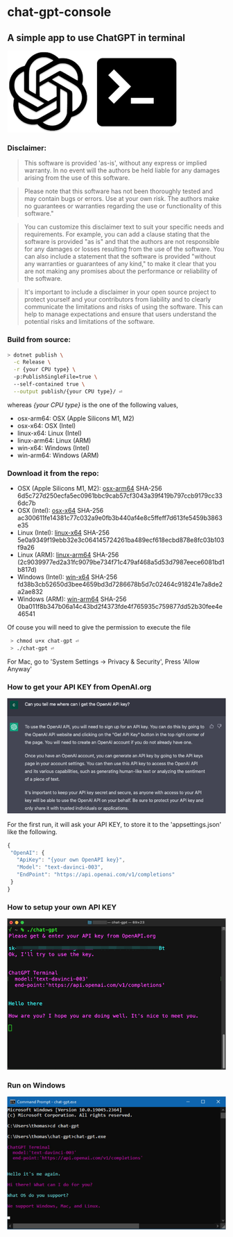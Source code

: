 # chat-gpt-console

## A simple app to use ChatGPT in terminal

 ![Logo](project-logo.png)
 
### Disclaimer:

> This software is provided 'as-is', without any express or implied warranty. In no event will the authors be held liable for any damages arising from the use of this software.

> Please note that this software has not been thoroughly tested and may contain bugs or errors. Use at your own risk. The authors make no guarantees or warranties regarding the use or functionality of this software."

> You can customize this disclaimer text to suit your specific needs and requirements. For example, you can add a clause stating that the software is provided "as is" and that the authors are not responsible for any damages or losses resulting from the use of the software. You can also include a statement that the software is provided "without any warranties or guarantees of any kind," to make it clear that you are not making any promises about the performance or reliability of the software.

> It's important to include a disclaimer in your open source project to protect yourself and your contributors from liability and to clearly communicate the limitations and risks of using the software. This can help to manage expectations and ensure that users understand the potential risks and limitations of the software.


### Build from source:

```bash 
> dotnet publish \
  -c Release \
  -r {your CPU type} \ 
  -p:PublishSingleFile=true \ 
  --self-contained true \
  --output publish/{your CPU type}/ ⏎
```
  
whereas *{your CPU type}* is the one of the following values, 

*  osx-arm64: OSX (Apple Silicons M1, M2)
*  osx-x64: OSX (Intel)
*  linux-x64: Linux (Intel)
*  linux-arm64: Linux (ARM)
*  win-x64: Windows (Intel)
*  win-arm64: Windows (ARM)

	
### Download it from the repo:

*  OSX (Apple Silicons M1, M2): [osx-arm64](/publish/osx-arm64/chat-gpt) 
	SHA-256 6d5c727d250ecfa5ec0961bbc9cab57cf3043a39f419b797ccb9179cc336dc7b
*  OSX (Intel): [osx-x64](/publish/osx-x64/chat-gpt)
	SHA-256 ac300611fe14381c77c032a9e0fb3b440af4e8c5ffeff7d613fe5459b3863e35
*  Linux (Intel): [linux-x64](/publish/linux-x64/chat-gpt)
	SHA-256 5e0a9349f19ebb32e3c064145724261ba489ecf618ecbd878e8fc03b103f9a26
*  Linux (ARM): [linux-arm64](/publish/linux-arm64/chat-gpt) 
	SHA-256 (2c9039977ed2a31fc9079be734f71c479af468a5d53d7987eece6081bd1b817d)
*  Windows (Intel): [win-x64](/publish/win-x64/chat-gpt.exe)
	SHA-256 fd38b3cb52650d3bee4659bd3d7286678b5d7c02464c918241e7a8de2a2ae832
*  Windows (ARM): [win-arm64](/publish/win-arm64/chat-gpt.exe)
	SHA-256 0ba011f8b347b06a14c43bd2f4373fde4f765935c759877dd52b30fee4e46541
	
Of couse you will need to give the permission to execute the file

```bash
 > chmod u+x chat-gpt ⏎
 > ./chat-gpt ⏎
```

 
 For Mac, go to 'System Settings -> Privacy & Security',
 Press 'Allow Anyway'
 
 
### How to get your API KEY from OpenAI.org
 ![How to get your API KEY](how-to-get-your-own-API-KEY.png)
 
 For the first run, it will ask your API KEY, to store it to the 'appsettings.json' like the following.
 
 ```javascript
 {
  "OpenAI": {
    "ApiKey": "{your own OpenAPI key}",
    "Model": "text-davinci-003",
    "EndPoint": "https://api.openai.com/v1/completions"
  }
 }
 ```

### How to setup your own API KEY
 ![How to setup your own API KEY](chat-gpt_first-run.png)

 
### Run on Windows
 ![Run on Windows](windows-terminal.png)
 
